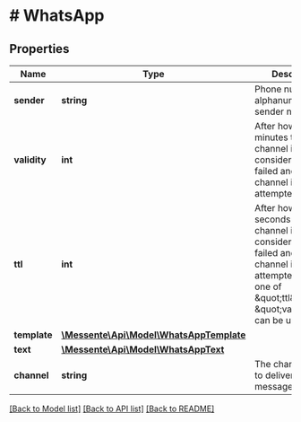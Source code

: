 # # WhatsApp

## Properties

Name | Type | Description | Notes
------------ | ------------- | ------------- | -------------
**sender** | **string** | Phone number or alphanumeric sender name | [optional]
**validity** | **int** | After how many minutes this channel is   considered as failed and the next channel is attempted | [optional]
**ttl** | **int** | After how many seconds this channel is considered as failed and the next channel is attempted.       Only one of \&quot;ttl\&quot; and \&quot;validity\&quot; can be used. | [optional]
**template** | [**\Messente\Api\Model\WhatsAppTemplate**](WhatsAppTemplate.md) |  | [optional]
**text** | [**\Messente\Api\Model\WhatsAppText**](WhatsAppText.md) |  | [optional]
**channel** | **string** | The channel used to deliver the message | [optional] [default to 'whatsapp']

[[Back to Model list]](../../README.md#models) [[Back to API list]](../../README.md#endpoints) [[Back to README]](../../README.md)
